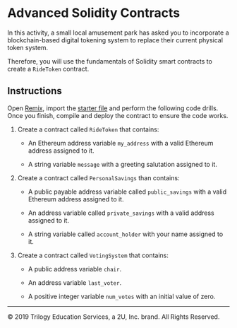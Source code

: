 # Advanced Solidity Contracts

In this activity, a small local amusement park has asked you to incorporate a blockchain-based digital tokening system to replace their current physical token system.

Therefore, you will use the fundamentals of Solidity smart contracts to create a `RideToken` contract.

## Instructions

Open [Remix](http://remix.ethereum.org/), import the [starter file](Unsolved/RideToken.sol) and perform the following code drills. Once you finish, compile and deploy the contract to ensure the code works.

1. Create a contract called `RideToken` that contains:

    * An Ethereum address variable `my_address` with a valid Ethereum address assigned to it.

    * A string variable `message` with a greeting salutation assigned to it.

2. Create a contract called `PersonalSavings` than contains:

    * A public payable address variable called `public_savings` with a valid Ethereum address assigned to it.

    * An address variable called `private_savings` with a valid address assigned to it.

    * A string variable called `account_holder` with your name assigned to it.

3. Create a contract called `VotingSystem` that contains:


    * A public address variable `chair`.

    * An address variable `last_voter`.

    * A positive integer variable `num_votes` with an initial value of zero.

---
© 2019 Trilogy Education Services, a 2U, Inc. brand. All Rights Reserved.

